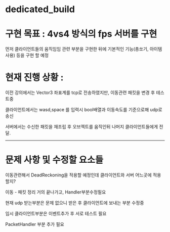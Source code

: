 # dedicated_build

# 구현 목표 :  4vs4 방식의 fps 서버를 구현

먼저 클라이언트들의 움직임임 관련 부분을 구현한 뒤에 기본적인 기능(총쏘기, 아이템사용) 등을 구현 할 예정






# 현재 진행 상황 :


이전 강의에서는 Vector3 좌표계를 tcp로 전송하였지만, 이동관련 패킷을 변경 후 테스트중


클라이언트에서는 wasd,space 를 입력시 bool배열과 이동속도를 기준으로해 udp로 송신


서버에서는 수신한 패킷을 재조립 후 오브젝트를 움직인뒤 나머지 클라이언트들에게 전달.


--------------------------------------------------------------------------------


# 문제 사항 및 수정할 요소들


이동관련해서 DeadReckoning을 적용할 예정인데 클라이언트와 서버 어느곳에 적용할지?


이동 - 패킷 정리 거의 끝나가고, Handler부분수정필요


현재 udp 받는부분은 문제 없으니 받은 후 클라이언트에 보내는 부분 수정중


임시 클라이언트부분은 이벤트추가 후 서로 테스트 필요

PacketHandler 부분 추가 필요
